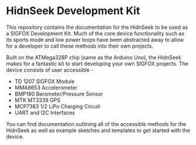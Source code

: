# HidnSeek Development Kit
This repository contains the documentation for the HidnSeek to be used as a SIGFOX Development Kit. Much of the core device functionality such as its sports mode and low power loops have been abstracted away to allow for a developer to call these methods into their own projects. 

Built on the ATMega328P chip (same as the Arduino Uno), the HidnSeek makes for a fantastic kit to start developing your own SIGFOX projects. The device consists of user accessible -

* TD 1207 SIGFOX Module
* MMA8653 Accelerometer
* BMP180 Barometer/Pressure Sensor
* MTK MT3339 GPS
* MCP7383 1/2 LiPo Charging Circuit
* UART and I2C Interfaces

You can find documentation outlining all of the accessible methods for the HidnSeek as well as example sketches and templates to get started with the device.